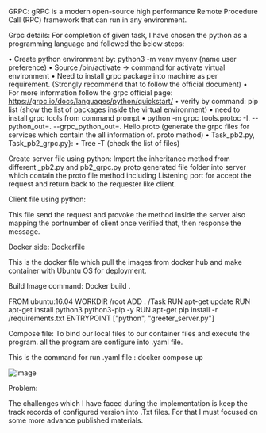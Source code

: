 

GRPC: gRPC is a modern open-source high performance Remote Procedure Call (RPC) framework that can run in any environment. 


Grpc details: For completion of given task, I have chosen the python as a programming language and followed the below steps:

•	 Create python environment by: python3 -m venv myenv (name user preference)
•	Source /bin/activate -> command for activate virtual environment
•	Need to install grpc package into machine as per requirement. (Strongly recommend that to follow the official document)
•	For more information follow the grpc official page: https://grpc.io/docs/languages/python/quickstart/
•	verify by command: pip list (show the list of packages inside the virtual environment)
•	need to install grpc tools from command prompt
•	python -m grpc_tools.protoc -I. --python_out=. --grpc_python_out=. Hello.proto (generate the grpc files for services which contain the all information of. proto method)
•	Task_pb2.py, Task_pb2_grpc.py}:
•	Tree -T (check the list of files)



Create server file using python:
Import the inheritance method from different _pb2.py and pb2_grpc.py proto generated file folder into server which contain the proto file method including Listening port for accept the request and return back to the requester like client.

Client file using python:

This file send the request and provoke the method inside the server also mapping the portnumber of client once verified that, then response the message.





Docker side: Dockerfile

This is the docker file which pull the images from docker hub and make container with Ubuntu OS for deployment.

Build Image command: Docker build .

FROM ubuntu:16.04
WORKDIR /root
ADD . /Task
RUN apt-get update
RUN apt-get install python3 python3-pip -y 
RUN apt-get pip install -r /requirements.txt
ENTRYPOINT ["python", "greeter_server.py"]



Compose file: To bind our local files to our container files and execute the program. all the program are configure into .yaml file.

This is the command for run .yaml file : docker compose up

![image](https://user-images.githubusercontent.com/46217896/143418041-cf2de516-ae37-477f-905a-086df80f8cb7.png)
 
Problem: 

The challenges which I have faced during the implementation is keep the track records of configured version into .Txt files. For that I must focused on some more advance published materials.
